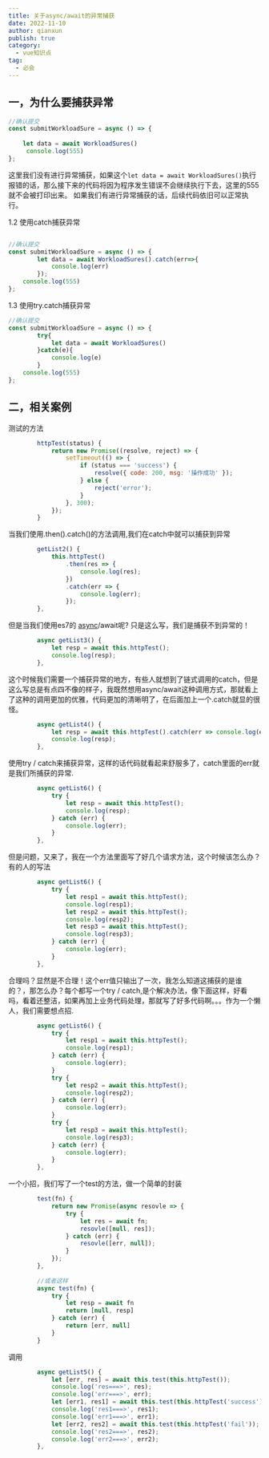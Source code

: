 ```yaml
---
title: 关于async/await的异常捕获
date: 2022-11-10
author: qianxun
publish: true
category: 
  - vue知识点
tag: 
  - 必会
---
```


## 一，为什么要捕获异常

```javascript
//确认提交
const submitWorkloadSure = async () => {
  
    let data = await WorkloadSures()
     console.log(555)
};

```
这里我们没有进行异常捕获，如果这个`let data = await WorkloadSures()`执行报错的话，那么接下来的代码将因为程序发生错误不会继续执行下去，这里的555就不会被打印出来。
如果我们有进行异常捕获的话，后续代码依旧可以正常执行。

1.2 使用catch捕获异常

```javascript

//确认提交
const submitWorkloadSure = async () => {
        let data = await WorkloadSures().catch(err=>{
            console.log(err)
        });  
    console.log(555)
};

```

1.3 使用try.catch捕获异常

```javascript
//确认提交
const submitWorkloadSure = async () => {
        try{
            let data = await WorkloadSures()  
        }catch(e){
            console.log(e)
        }  
    console.log(555) 
};

```



## 二，相关案例

测试的方法

```javascript
		httpTest(status) {
			return new Promise((resolve, reject) => {
				setTimeout(() => {
					if (status === 'success') {
						resolve({ code: 200, msg: '操作成功' });
					} else {
						reject('error');
					}
				}, 300);
			});
		}
```

当我们使用.then().catch()的方法调用,我们在catch中就可以捕获到异常

```javascript
		getList2() {
			this.httpTest()
				.then(res => {
					console.log(res);
				})
				.catch(err => {
					console.log(err);
				});
		},
```

但是当我们使用es7的 [async](https://so.csdn.net/so/search?q=async&spm=1001.2101.3001.7020)/await呢? 只是这么写，我们是捕获不到异常的！

```Javascript
		async getList3() {
			let resp = await this.httpTest();
			console.log(resp);
		},
```

这个时候我们需要一个捕获异常的地方，有些人就想到了链式调用的catch，但是这么写总是有点四不像的样子，我既然想用async/await这种调用方式，那就看上了这种的调用更加的优雅，代码更加的清晰明了，在后面加上一个.catch就显的很怪。

```javascript
		async getList4() {
			let resp = await this.httpTest().catch(err => console.log(err));
			console.log(resp);
		},
```

使用try / catch来捕获异常，这样的话代码就看起来舒服多了，catch里面的err就是我们所捕获的异常.

```javascript
		async getList6() {
			try {
				let resp = await this.httpTest();
				console.log(resp);
			} catch (err) {
				console.log(err);
			}
		},
```

但是问题，又来了，我在一个方法里面写了好几个请求方法，这个时候该怎么办？有的人的写法

```javascript
		async getList6() {
			try {
				let resp1 = await this.httpTest();
				console.log(resp1);
				let resp2 = await this.httpTest();
				console.log(resp2);
				let resp3 = await this.httpTest();
				console.log(resp3);
			} catch (err) {
				console.log(err);
			}
		},
```

合理吗？显然是不合理！这个err值只输出了一次，我怎么知道这捕获的是谁的？，那怎么办？每个都写一个try / catch,是个解决办法，像下面这样，好看吗，看着还整洁，如果再加上业务代码处理，那就写了好多代码啊。。。作为一个懒人，我们需要想点招.

```javascript
		async getList6() {
			try {
				let resp1 = await this.httpTest();
				console.log(resp1);
			} catch (err) {
				console.log(err);
			}
			try {
				let resp2 = await this.httpTest();
				console.log(resp2);
			} catch (err) {
				console.log(err);
			}
			try {
				let resp3 = await this.httpTest();
				console.log(resp3);
			} catch (err) {
				console.log(err);
			}
		},
```

一个小招，我们写了一个test的方法，做一个简单的封装

```javascript
		test(fn) {
			return new Promise(async resovle => {
				try {
					let res = await fn;
					resovle([null, res]);
				} catch (err) {
					resovle([err, null]);
				}
			});
		},
 
        //或者这样
        async test(fn) {
	        try {
		        let resp = await fn
		        return [null, resp]
	        } catch (err) {
		        return [err, null]
	        }
        }
```

调用

```javascript
		async getList5() {
			let [err, res] = await this.test(this.httpTest());
			console.log('res===>', res);
			console.log('err===>', err);
			let [err1, res1] = await this.test(this.httpTest('success'));
			console.log('res1===>', res1);
			console.log('err1===>', err1);
			let [err2, res2] = await this.test(this.httpTest('fail'));
			console.log('res2===>', res2);
			console.log('err2===>', err2);
		},
```

